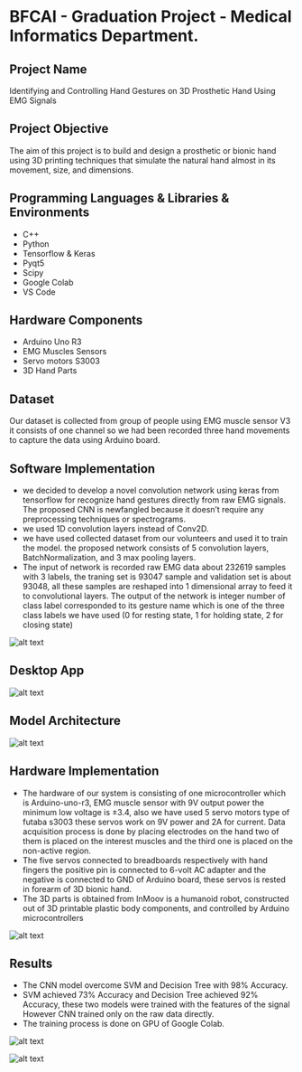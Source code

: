 # BFCAI - Graduation Project - Medical Informatics Department.
## Project Name
Identifying and Controlling Hand Gestures on 3D Prosthetic Hand Using EMG Signals
## Project Objective
The aim of this project is to build and design a prosthetic or bionic hand using 3D printing techniques that simulate the natural hand almost in its movement, size, and dimensions.
## Programming Languages & Libraries & Environments
- C++
- Python
- Tensorflow & Keras
- Pyqt5
- Scipy
- Google Colab
- VS Code
## Hardware Components
- Arduino Uno R3
- EMG Muscles Sensors 
- Servo motors S3003
- 3D Hand Parts 
## Dataset 
Our dataset is collected from group of people using EMG muscle sensor V3 it consists of one channel so we had been recorded three hand movements to capture the data using Arduino board.
## Software Implementation 
- we decided to develop a novel convolution network using keras from tensorflow for recognize hand gestures directly from raw EMG signals. The proposed CNN is newfangled because it doesn’t require any preprocessing techniques or spectrograms. 
- we used 1D convolution layers instead of Conv2D.
- we have used collected dataset from our volunteers and used it to train the model. the proposed network consists of 5 convolution layers, BatchNormalization, and 3 max pooling layers. 
- The input of network is recorded raw EMG data about 232619 samples with 3 labels, the traning set is 93047 sample and validation set is about 93048, all these samples are reshaped into 1 dimensional array to feed it to convolutional layers. The output of the network is integer number of class label corresponded to its gesture name which is one of the three class labels we have used (0 for resting state, 1 for holding state, 2 for closing state)

![alt text](https://github.com/Mmohsn/Graduation-Project/blob/main/3.%20System%20Architecture%20for%20controlling%20bionic%20arm.png)

## Desktop App

![alt text](https://github.com/Mmohsn/Graduation-Project/blob/main/EMG%20Signals%20Representation%20Desktop%20Application.png)

## Model Architecture
![alt text](https://github.com/Mmohsn/Graduation-Project/blob/main/7.%20Block%20diagram%20of%20the%20proposed%20convolutional%20neural%20network..png)

## Hardware Implementation
- The hardware of our system is consisting of one microcontroller which is Arduino-uno-r3, EMG muscle sensor with 9V output power the minimum low voltage is ±3.4, also we have used 5 servo motors type of futaba s3003 these servos work on 9V power and 2A for current. Data acquisition process is done by placing electrodes on the hand 
two of them is placed on the interest muscles and the third one is placed on the non-active region. 
- The five servos connected to breadboards respectively with hand fingers the positive pin is connected to 6-volt AC adapter and the negative is connected to GND of Arduino board, these servos is rested in forearm of 3D bionic hand. 
- The 3D parts is obtained from InMoov is a humanoid robot, constructed out of 3D printable plastic body components, and controlled by Arduino microcontrollers 

![alt text](https://github.com/Mmohsn/Graduation-Project/blob/main/8.%203D%20Prosthetic%20Arm.jpg)

## Results
- The CNN model overcome SVM and Decision Tree with 98% Accuracy.
- SVM achieved 73% Accuracy and Decision Tree achieved 92% Accuracy, these two models were trained with the features of the signal However CNN trained only on the raw data directly. 
- The training process is done on GPU of Google Colab.

![alt text](https://github.com/Mmohsn/Graduation-Project/blob/main/13.%20Models%20Results.png)


![alt text](https://github.com/Mmohsn/Graduation-Project/blob/main/14.%20Confusion%20Matrix.PNG)




